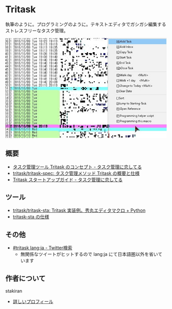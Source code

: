 # Tritask

執筆のように。プログラミングのように。テキストエディタでガシガシ編集するストレスフリーなタスク管理。

![tritask_menu.jpg](tritask_menu.jpg)

## 概要
- [タスク管理ツール Tritask のコンセプト - タスク管理に恋してる](https://ilovetaskmanagement.hatenablog.com/entry/2018/10/09/204331)
- [tritask/tritask-spec: タスク管理メソッド Tritask の概要と仕様](https://github.com/tritask/tritask-spec)
- [Tritask スタートアップガイド - タスク管理に恋してる](https://ilovetaskmanagement.hatenablog.com/entry/2018/08/01/211245)

## ツール
- [tritask/tritask-sta: Tritask 実装例。秀丸エディタマクロ + Python](https://github.com/tritask/tritask-sta)
- [tritask-sta の仕様](https://github.com/tritask/tritask-sta/blob/master/specification.md)

## その他
- [#tritask lang:ja - Twitter検索](https://twitter.com/search?f=tweets&q=%23tritask%20lang%3Aja&src=typd)
  - 無関係なツイートがヒットするので lang:ja にて日本語圏以外を省いています

## 作者について
stakiran

- [詳しいプロフィール](https://stakiran.github.io/stakiran/profile.html)
